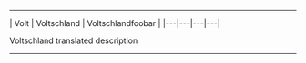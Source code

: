 ---------
| Volt | Voltschland | Voltschlandfoobar | 
|---|---|---|---|

Voltschland translated description

---------